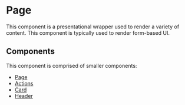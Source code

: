 # Page

This component is a presentational wrapper used to render a variety of content. This component is typically used to render form-based UI.

## Components

This component is comprised of smaller components:

* [Page](./docs/Page.md)
* [Actions](./docs/Actions.md)
* [Card](./docs/Card.md)
* [Header](./docs/Header.md)
